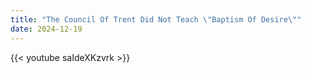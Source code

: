 ```yaml
---
title: "The Council Of Trent Did Not Teach \"Baptism Of Desire\""
date: 2024-12-19
---
```


{{< youtube saIdeXKzvrk >}}
